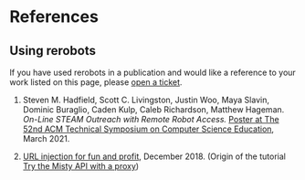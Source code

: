 # References

## Using rerobots

If you have used rerobots in a publication and
would like a reference to your work listed on this page,
please [open a ticket](https://github.com/rerobots/docs/issues).

1. Steven M. Hadfield, Scott C. Livingston, Justin Woo, Maya Slavin, Dominic Buraglio, Caden Kulp, Caleb Richardson, Matthew Hageman. *On-Line STEAM Outreach with Remote Robot Access.* [Poster at The 52nd ACM Technical Symposium on Computer Science Education](https://sigcse2021.sigcse.org/schedule/posters/), March 2021.

2. [URL injection for fun and profit](https://web.archive.org/web/20191119031901/https://community.mistyrobotics.com/t/url-injection-for-fun-and-profit/1110), December 2018. (Origin of the tutorial [Try the Misty API with a proxy](/tutorials/proxy_fixedmisty))
